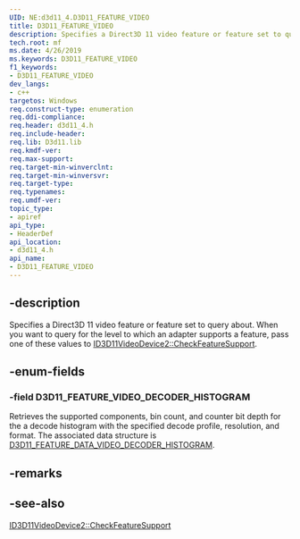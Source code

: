 ```yaml
---
UID: NE:d3d11_4.D3D11_FEATURE_VIDEO
title: D3D11_FEATURE_VIDEO
description: Specifies a Direct3D 11 video feature or feature set to query about.
tech.root: mf
ms.date: 4/26/2019
ms.keywords: D3D11_FEATURE_VIDEO
f1_keywords:
- D3D11_FEATURE_VIDEO
dev_langs:
- c++
targetos: Windows
req.construct-type: enumeration
req.ddi-compliance: 
req.header: d3d11_4.h
req.include-header: 
req.lib: D3d11.lib
req.kmdf-ver: 
req.max-support: 
req.target-min-winverclnt: 
req.target-min-winversvr: 
req.target-type: 
req.typenames: 
req.umdf-ver: 
topic_type:
- apiref
api_type:
- HeaderDef
api_location:
- d3d11_4.h
api_name:
- D3D11_FEATURE_VIDEO
---
```


## -description


Specifies a Direct3D 11 video feature or feature set to query about. When you want to query for the level to which an adapter supports a feature, pass one of these values to <a href = "nf-d3d11_4-id3d11videodevice2-checkfeaturesupport.md">ID3D11VideoDevice2::CheckFeatureSupport</a>.

## -enum-fields

### -field D3D11_FEATURE_VIDEO_DECODER_HISTOGRAM

Retrieves the supported components, bin count, and counter bit depth for the a decode histogram with the specified decode profile, resolution, and format. The associated data structure is <a href ="ns-d3d11_4-d3d11_feature_data_video_decoder_histogram.md">D3D11_FEATURE_DATA_VIDEO_DECODER_HISTOGRAM</a>.

## -remarks

## -see-also

<a href = "nf-d3d11_4-id3d11videodevice2-checkfeaturesupport.md">ID3D11VideoDevice2::CheckFeatureSupport</a>

